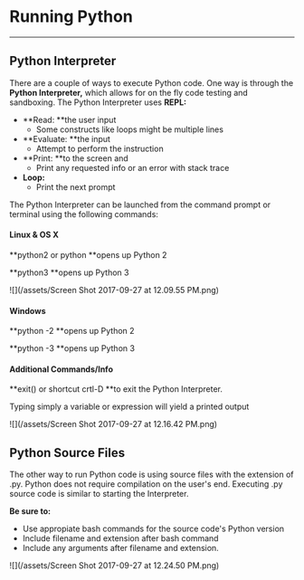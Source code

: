# Running Python

---

## Python Interpreter

There are a couple of ways to execute Python code. One way is through the **Python Interpreter,** which allows for on the fly code testing and sandboxing. The Python Interpreter uses **REPL:**

* **Read: **the user input
  * Some constructs like loops might be multiple lines
* **Evaluate: **the input
  * Attempt to perform the instruction
* **Print: **to the screen and
  * Print any requested info or an error with stack trace
* **Loop:**
  * Print the next prompt

The Python Interpreter can be launched from the command prompt or terminal using the following commands:

#### Linux & OS X

**python2 or python **opens up Python 2

**python3 **opens up Python 3

![](/assets/Screen Shot 2017-09-27 at 12.09.55 PM.png)

#### Windows

**python -2 **opens up Python 2

**python -3 **opens up Python 3

#### Additional Commands/Info

**exit\(\) or shortcut crtl-D **to exit the Python Interpreter.

Typing simply a variable or expression will yield a printed output

![](/assets/Screen Shot 2017-09-27 at 12.16.42 PM.png)

## Python Source Files

The other way to run Python code is using source files with the extension of .py. Python does not require compilation on the user's end. Executing .py source code is similar to starting the Interpreter.

**Be sure to:**

* Use appropiate bash commands for the source code's Python version
* Include filename and extension after bash command
* Include any arguments after filename and extension.

![](/assets/Screen Shot 2017-09-27 at 12.24.50 PM.png)

